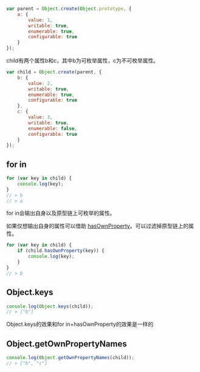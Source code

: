 ```js
var parent = Object.create(Object.prototype, {
    a: {
        value: 1,
        writable: true,
        enumerable: true,
        configurable: true            
    }
});
```

 child有两个属性b和c，其中b为可枚举属性，c为不可枚举属性。 

```js
var child = Object.create(parent, {
    b: {
        value: 2,
        writable: true,
        enumerable: true,
        configurable: true
    },
    c: {
        value: 3,
        writable: true,
        enumerable: false,
        configurable: true
    }
});
```



## for in

```js
for (var key in child) {
    console.log(key);
}
// > b
// > a
```

 for in会输出自身以及原型链上可枚举的属性。 

 如果仅想输出自身的属性可以借助 [hasOwnProperty](http://yanhaijing.com/javascript/2015/05/08/member-of-object/)。可以过滤掉原型链上的属性。 

```js
for (var key in child) {
    if (child.hasOwnProperty(key)) {
        console.log(key);
    }
}
// > b
```



## Object.keys

```js
console.log(Object.keys(child));
// > ["b"]
```

 Object.keys的效果和for in+hasOwnProperty的效果是一样的 



## Object.getOwnPropertyNames

```js
console.log(Object.getOwnPropertyNames(child));
// > ["b", "c"]
```

